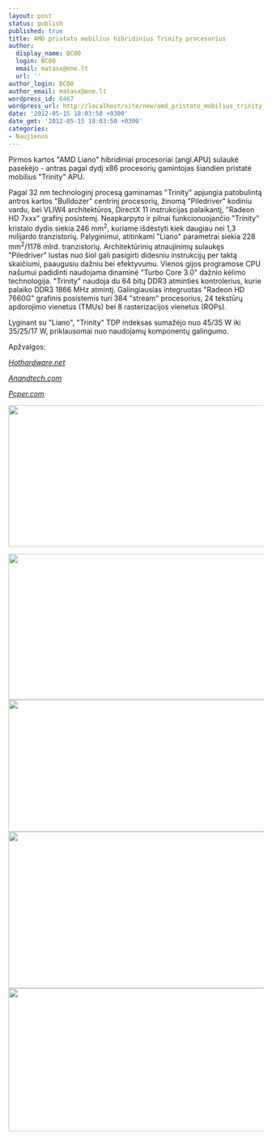 ```yaml
---
layout: post
status: publish
published: true
title: AMD pristato mobilius hibridinius Trinity procesorius
author:
  display_name: BC00
  login: BC00
  email: matasx@one.lt
  url: ''
author_login: BC00
author_email: matasx@one.lt
wordpress_id: 6467
wordpress_url: http://localhost/site/new/amd_pristato_mobilius_trinity_procesorius/
date: '2012-05-15 18:03:50 +0300'
date_gmt: '2012-05-15 18:03:50 +0300'
categories:
- Naujienos
---
```

<p>
	Pirmos kartos &quot;AMD Liano&quot; hibridiniai procesoriai (angl.APU) sulaukė pasekėjo - antras pagal dydį x86 procesorių gamintojas &scaron;iandien pristatė mobilius &quot;Trinity&quot; APU.</p>
<p>
	Pagal 32 nm technologinį procesą gaminamas &quot;Trinity&quot; apjungia patobulintą antros kartos &quot;Bulldozer&quot; centrinį procesorių, žinomą &quot;Piledriver&quot; kodiniu vardu, bei VLIW4 architektūros, DirectX 11 instrukcijas palaikantį, &quot;Radeon HD 7xxx&quot; grafinį posistemį. Neapkarpyto ir pilnai funkcionuojančio &quot;Trinity&quot; kristalo dydis siekia 246 mm<sup>2</sup>, kuriame i&scaron;dėstyti kiek daugiau nei 1,3 milijardo tranzistorių. Palyginimui, atitinkami &quot;Liano&quot; parametrai siekia 228 mm<sup>2</sup>/1178 mlrd. tranzistorių. Architektūrinių atnaujinimų sulaukęs &quot;Piledriver&quot; lustas nuo &scaron;iol gali pasigirti didesniu instrukcijų per taktą skaičiumi, paaugusiu dažniu bei efektyvumu. Vienos gijos programose CPU na&scaron;umui padidinti naudojama dinaminė &quot;Turbo Core 3.0&quot; dažnio kėlimo technologija. &quot;Trinity&quot; naudoja du 64 bitų DDR3 atminties kontrolerius, kurie palaiko DDR3 1866 MHz atmintį. Galingiausias integruotas &quot;Radeon HD 7660G&quot; grafinis posistemis turi 384 &quot;stream&quot; procesorius, 24 tekstūrų apdorojimo vienetus (TMUs) bei 8 rasterizacijos vienetus (ROPs).</p>
<p>
	Lyginant su &quot;Liano&quot;, &quot;Trinity&quot; TDP indeksas sumažėjo nuo 45/35 W iki 35/25/17 W, priklausomai nuo naudojamų komponentų galingumo.</p>
<p>
	Apžvalgos:</p>
<p>
	<em><a href="http://hothardware.com/Reviews/AMD-Trinity-A104600M-Processor-Review/?page=1">Hothardware.net </a></em></p>
<p>
	<em><a href="http://www.anandtech.com/show/5831/amd-trinity-review-a10-4600m-a-new-hope">Anandtech.com </a></em></p>
<p>
	<em><a href="http://www.pcper.com/reviews/Mobile/AMD-A10-4600M-Trinity-Mobile-Review-Trying-Cut-Ivy">Pcper.com </a></em></p>
<p>
	<img alt="" src="http://technews.lt/userfiles/big_trinity-family.jpg" style="width: 520px; height: 280px;" /></p>
<p>
	<img alt="" src="http://technews.lt/userfiles/Trinity-Block.jpg" style="width: 520px; height: 288px;" /><img alt="" src="http://technews.lt/userfiles/Pildriver-Features.jpg" style="width: 520px; height: 261px;" /><img alt="" src="http://technews.lt/userfiles/small_uvd.jpg" style="width: 520px; height: 309px;" /><img alt="" src="http://technews.lt/userfiles/Turbo-Core.jpg" style="width: 520px; height: 283px;" /></p>

